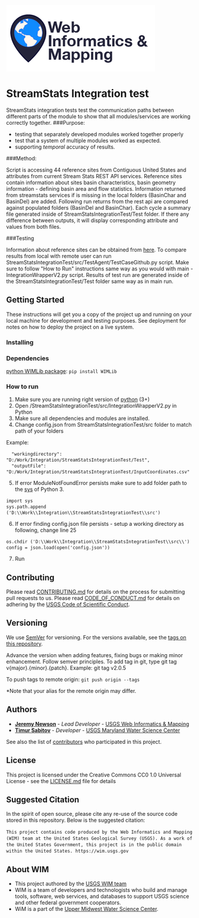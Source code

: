 ![WiM](wimlogo.png)

# StreamStats Integration test

StreamStats integration tests test the communication paths between different parts of the module to show that all modules/services are working correctly together.
###Purpose:
* testing that separately developed modules worked together properly
* test that a system of multiple modules worked as expected.
* supporting *temporal* accuracy of results.

###Method:

Script is accessing 44 reference sites from Contiguous United States and attributes from current Stream Stats REST API services. Reference sites contain information about sites basin characteristics, basin geometry information - defining basin area and flow statistics. Information returned from streamstats services if is missing in the local folders (BasinChar and BasinDel) are added. Following run returns from the rest api are compared against populated folders (BasinDel and BasinChar). Each cycle a summary file generated inside of StreamStatsIntegrationTest/Test folder. If there any difference between outputs, it will display corresponding attribute and values from both files.


###Testing

Information about reference sites can be obtained from [here](https://raw.githubusercontent.com/USGS-WiM/StreamStats-Setup/master/batchTester/testSites.geojson). To compare results from local with remote user can run StreamStatsIntegrationTest/src/TestAgent/TestCaseGithub.py script. Make sure to follow "How to Run" instructions same way as you would with main - IntegrationWrapperV2.py script. Results of test run are generated inside of the StreamStatsIntegrationTest/Test folder same way as in main run.


## Getting Started

These instructions will get you a copy of the project up and running on your local machine for development and testing purposes. See deployment for notes on how to deploy the project on a live system.

### Installing
### Dependencies
[ python WIMLib package](https://pypi.org/project/WIMLib/): `pip install WIMLib`

### How to run
1. Make sure you are running right version of [python](https://www.python.org/downloads/) (3+)
2. Open /StreamStatsIntegrationTest/src/IntegrationWrapperV2.py in Python
3. Make sure all dependencies and modules are installed.
4. Change config.json from StreamStatsIntegrationTest/src folder to match path of your folders

Example:
```{python}
  "workingdirectory": "D:/Work/Integration/StreamStatsIntegrationTest/Test",
  "outputFile": "D:/Work/Integration/StreamStatsIntegrationTest/InputCoordinates.csv"
  ```
5. If error ModuleNotFoundError persists make sure to add folder path to the [sys](https://docs.python.org/3.7/library/sys.html) of Python 3.

```{python}
import sys
sys.path.append ('D:\\Work\\Integration\\StreamStatsIntegrationTest\\src')
```

6. If error finding config.json file persists - setup a working directory as following, change line 25

```{python}
os.chdir ('D:\\Work\\Integration\\StreamStatsIntegrationTest\\src\\')
config = json.load(open('config.json'))
```

7. Run

## Contributing

Please read [CONTRIBUTING.md](CONTRIBUTING.md) for details on the process for submitting pull requests to us. Please read [CODE_OF_CONDUCT.md](CODE_OF_CONDUCT.md) for details on adhering by the [USGS Code of Scientific Conduct](https://www2.usgs.gov/fsp/fsp_code_of_scientific_conduct.asp).

## Versioning

We use [SemVer](http://semver.org/) for versioning. For the versions available, see the [tags on this repository](../../tags). 

Advance the version when adding features, fixing bugs or making minor enhancement. Follow semver principles. To add tag in git, type git tag v{major}.{minor}.{patch}. Example: git tag v2.0.5

To push tags to remote origin: `git push origin --tags`

*Note that your alias for the remote origin may differ.

## Authors

* **[Jeremy Newson](https://www.usgs.gov/staff-profiles/jeremy-k-newson)**  - *Lead Developer* - [USGS Web Informatics & Mapping](https://wim.usgs.gov/)
* **[Timur Sabitov](https://github.com/tim7en)**  - *Developer* - [USGS Maryland Water Science Center](https://www.usgs.gov/centers/md-de-dc-water)

See also the list of [contributors](../../graphs/contributors) who participated in this project.

## License

This project is licensed under the Creative Commons CC0 1.0 Universal License - see the [LICENSE.md](LICENSE.md) file for details

## Suggested Citation

In the spirit of open source, please cite any re-use of the source code stored in this repository. Below is the suggested citation:

`This project contains code produced by the Web Informatics and Mapping (WIM) team at the United States Geological Survey (USGS). As a work of the United States Government, this project is in the public domain within the United States. https://wim.usgs.gov`


## About WIM

* This project authored by the [USGS WIM team](https://wim.usgs.gov)
* WIM is a team of developers and technologists who build and manage tools, software, web services, and databases to support USGS science and other federal government cooperators.
* WiM is a part of the [Upper Midwest Water Science Center](https://www.usgs.gov/centers/wisconsin-water-science-center).
